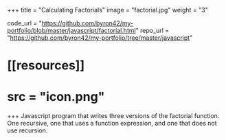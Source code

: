 +++
title = "Calculating Factorials"
image = "factorial.jpg"
weight = "3"

code_url = "https://github.com/byron42/my-portfolio/blob/master/javascript/factorial.html"
repo_url = "https://github.com/byron42/my-portfolio/tree/master/javascript"

# [[resources]]
#   src = "icon.png"
+++
Javascript program that writes three versions of the factorial function. One recursive, one that uses a function expression, and one that does not use recursion.